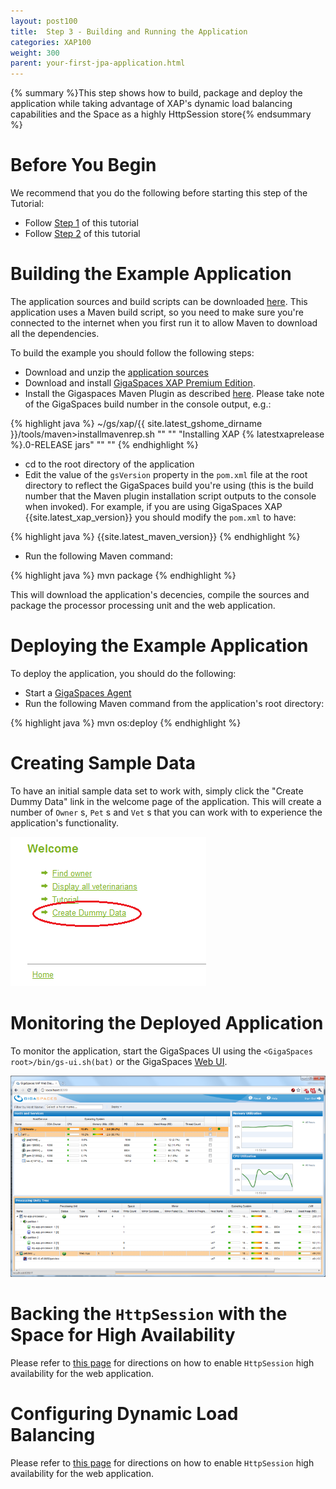 ```yaml
---
layout: post100
title:  Step 3 - Building and Running the Application
categories: XAP100
weight: 300
parent: your-first-jpa-application.html
---
```


{% summary %}This step shows how to build, package and deploy the application while taking advantage of XAP's dynamic load balancing capabilities and the Space as a highly HttpSession store{% endsummary %}

# Before You Begin

We recommend that you do the following before starting this step of the Tutorial:

- Follow [Step 1](./step-1---adjusting-your-jpa-domain-model-to-the-xap-jpa-implementation.html) of this tutorial
- Follow [Step 2](./step-2---using-the-power-of-the-space-to-scale-your-data-access-layer.html) of this tutorial

# Building the Example Application

The application sources and build scripts can be downloaded [here](https://github.com/Gigaspaces/petclinic-jpa). This application uses a Maven build script, so you need to make sure you're connected to the internet when you first run it to allow Maven to download all the dependencies.

To build the example you should follow the following steps:

- Download and unzip the [application sources](https://github.com/gigaspaces/petclinic-jpa)
- Download and install [GigaSpaces XAP Premium Edition](http://www.gigaspaces.com/xap-download).
- Install the Gigaspaces Maven Plugin as described [here](./maven-plugin.html). Please take note of the GigaSpaces build number in the console output, e.g.:

{% highlight java %}
~/gs/xap/{{ site.latest_gshome_dirname }}/tools/maven>installmavenrep.sh
""
""
"Installing XAP {% latestxaprelease %}.0-RELEASE jars"
""
""
{% endhighlight %}

- cd to the root directory of the application
- Edit the value of the `gsVersion` property in the `pom.xml` file at the root directory to reflect the GigaSpaces build you're using (this is the build number that the Maven plugin installation script outputs to the console when invoked).
For example, if you are using GigaSpaces XAP {{site.latest_xap_version}} you should modify the `pom.xml` to have:

{% highlight java %}
<gsVersion>{{site.latest_maven_version}}</gsVersion>
{% endhighlight %}

- Run the following Maven command:

{% highlight java %}
mvn package
{% endhighlight %}

This will download the application's decencies, compile the sources and package the processor processing unit and the web application.

# Deploying the Example Application

To deploy the application, you should do the following:

- Start a [GigaSpaces Agent](/product_overview/service-grid.html#gsa)
- Run the following Maven command from the application's root directory:

{% highlight java %}
mvn os:deploy
{% endhighlight %}

# Creating Sample Data

To have an initial sample data set to work with, simply click the "Create Dummy Data" link in the welcome page of the application. This will create a number of `Owner` s, `Pet` s and `Vet` s that you can work with to experience the application's functionality.

![dummy-data.png](/attachment_files/dummy-data.png)

# Monitoring the Deployed Application

To monitor  the application, start the GigaSpaces UI using the `<GigaSpaces root>/bin/gs-ui.sh(bat)` or the GigaSpaces [Web UI]({%currentadmurl%}/web-management-console.html).

![web-ui-pc.png](/attachment_files/web-ui-pc.png)

# Backing the `HttpSession` with the Space for High Availability

Please refer to [this page](./step-2---enabling-http-session-failover-and-fault-tolerance.html) for directions on how to enable `HttpSession` high availability for the web application.

# Configuring Dynamic Load Balancing

Please refer to [this page](./step-3---scaling-the-data-access-layer.html) for directions on how to enable `HttpSession` high availability for the web application.

